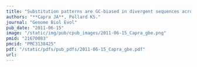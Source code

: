 ```yaml
---
title: "Substitution patterns are GC-biased in divergent sequences across the metazoans"
authors: "**Capra JA**, Pollard KS."
journal: "Genome Biol Evol"
pub_date: "2011-06-15"
image: "/static/img/pub/cpub_images/2011-06-15_Capra_gbe.png"
pmid: "21670083"
pmcid: "PMC3138425"
pdf: "/static/pdfs/pub_pdfs/2011-06-15_Capra_gbe.pdf"
url: 
---
```

